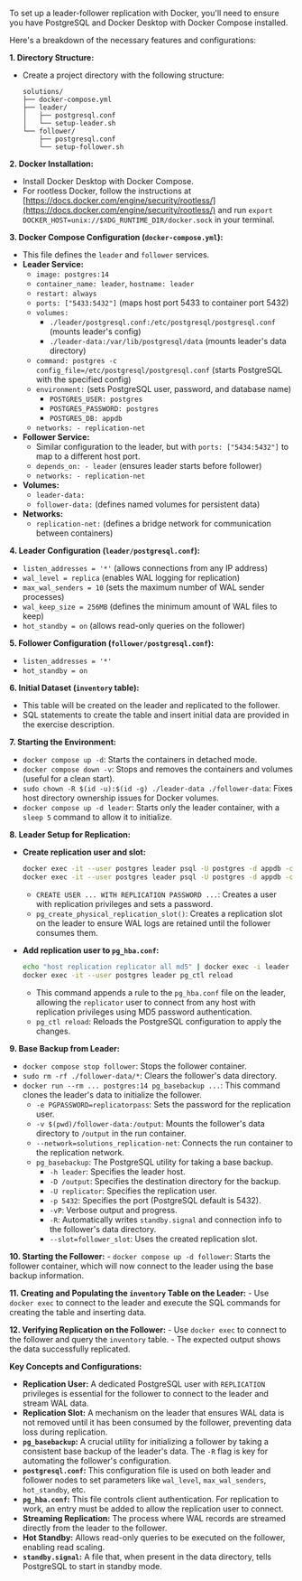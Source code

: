 To set up a leader-follower replication with Docker, you'll need to ensure you have PostgreSQL and Docker Desktop with Docker Compose installed.

Here's a breakdown of the necessary features and configurations:

**1. Directory Structure:**
   - Create a project directory with the following structure:
     ```
     solutions/
     ├── docker-compose.yml
     ├── leader/
     │   ├── postgresql.conf
     │   └── setup-leader.sh
     └── follower/
         ├── postgresql.conf
         └── setup-follower.sh
     ```

**2. Docker Installation:**
   - Install Docker Desktop with Docker Compose.
   - For rootless Docker, follow the instructions at [https://docs.docker.com/engine/security/rootless/](https://docs.docker.com/engine/security/rootless/) and run `export DOCKER_HOST=unix://$XDG_RUNTIME_DIR/docker.sock` in your terminal.

**3. Docker Compose Configuration (`docker-compose.yml`):**
   - This file defines the `leader` and `follower` services.
   - **Leader Service:**
     - `image: postgres:14`
     - `container_name: leader`, `hostname: leader`
     - `restart: always`
     - `ports: ["5433:5432"]` (maps host port 5433 to container port 5432)
     - `volumes:`
       - `./leader/postgresql.conf:/etc/postgresql/postgresql.conf` (mounts leader's config)
       - `./leader-data:/var/lib/postgresql/data` (mounts leader's data directory)
     - `command: postgres -c config_file=/etc/postgresql/postgresql.conf` (starts PostgreSQL with the specified config)
     - `environment:` (sets PostgreSQL user, password, and database name)
       - `POSTGRES_USER: postgres`
       - `POSTGRES_PASSWORD: postgres`
       - `POSTGRES_DB: appdb`
     - `networks: - replication-net`
   - **Follower Service:**
     - Similar configuration to the leader, but with `ports: ["5434:5432"]` to map to a different host port.
     - `depends_on: - leader` (ensures leader starts before follower)
     - `networks: - replication-net`
   - **Volumes:**
     - `leader-data:`
     - `follower-data:` (defines named volumes for persistent data)
   - **Networks:**
     - `replication-net:` (defines a bridge network for communication between containers)

**4. Leader Configuration (`leader/postgresql.conf`):**
   - `listen_addresses = '*'` (allows connections from any IP address)
   - `wal_level = replica` (enables WAL logging for replication)
   - `max_wal_senders = 10` (sets the maximum number of WAL sender processes)
   - `wal_keep_size = 256MB` (defines the minimum amount of WAL files to keep)
   - `hot_standby = on` (allows read-only queries on the follower)

**5. Follower Configuration (`follower/postgresql.conf`):**
   - `listen_addresses = '*'`
   - `hot_standby = on`

**6. Initial Dataset (`inventory` table):**
   - This table will be created on the leader and replicated to the follower.
   - SQL statements to create the table and insert initial data are provided in the exercise description.

**7. Starting the Environment:**
   - `docker compose up -d`: Starts the containers in detached mode.
   - `docker compose down -v`: Stops and removes the containers and volumes (useful for a clean start).
   - `sudo chown -R $(id -u):$(id -g) ./leader-data ./follower-data`: Fixes host directory ownership issues for Docker volumes.
   - `docker compose up -d leader`: Starts only the leader container, with a `sleep 5` command to allow it to initialize.

**8. Leader Setup for Replication:**
   - **Create replication user and slot:**
     ```bash
     docker exec -it --user postgres leader psql -U postgres -d appdb -c "CREATE USER replicator WITH REPLICATION PASSWORD 'replicatorpass';"
     docker exec -it --user postgres leader psql -U postgres -d appdb -c "SELECT * FROM pg_create_physical_replication_slot('follower_slot');"
     ```
     - `CREATE USER ... WITH REPLICATION PASSWORD ...`: Creates a user with replication privileges and sets a password.
     - `pg_create_physical_replication_slot()`: Creates a replication slot on the leader to ensure WAL logs are retained until the follower consumes them.

   - **Add replication user to `pg_hba.conf`:**
     ```bash
     echo "host replication replicator all md5" | docker exec -i leader tee -a /var/lib/postgresql/data/pg_hba.conf
     docker exec -it --user postgres leader pg_ctl reload
     ```
     - This command appends a rule to the `pg_hba.conf` file on the leader, allowing the `replicator` user to connect from any host with replication privileges using MD5 password authentication.
     - `pg_ctl reload`: Reloads the PostgreSQL configuration to apply the changes.

**9. Base Backup from Leader:**
   - `docker compose stop follower`: Stops the follower container.
   - `sudo rm -rf ./follower-data/*`: Clears the follower's data directory.
   - `docker run --rm ... postgres:14 pg_basebackup ...`: This command clones the leader's data to initialize the follower.
     - `-e PGPASSWORD=replicatorpass`: Sets the password for the replication user.
     - `-v $(pwd)/follower-data:/output`: Mounts the follower's data directory to `/output` in the run container.
     - `--network=solutions_replication-net`: Connects the run container to the replication network.
     - `pg_basebackup`: The PostgreSQL utility for taking a base backup.
       - `-h leader`: Specifies the leader host.
       - `-D /output`: Specifies the destination directory for the backup.
       - `-U replicator`: Specifies the replication user.
       - `-p 5432`: Specifies the port (PostgreSQL default is 5432).
       - `-vP`: Verbose output and progress.
       - `-R`: Automatically writes `standby.signal` and connection info to the follower's data directory.
       - `--slot=follower_slot`: Uses the created replication slot.

**10. Starting the Follower:**
    - `docker compose up -d follower`: Starts the follower container, which will now connect to the leader using the base backup information.

**11. Creating and Populating the `inventory` Table on the Leader:**
    - Use `docker exec` to connect to the leader and execute the SQL commands for creating the table and inserting data.

**12. Verifying Replication on the Follower:**
    - Use `docker exec` to connect to the follower and query the `inventory` table.
    - The expected output shows the data successfully replicated.

**Key Concepts and Configurations:**

*   **Replication User:** A dedicated PostgreSQL user with `REPLICATION` privileges is essential for the follower to connect to the leader and stream WAL data.
*   **Replication Slot:** A mechanism on the leader that ensures WAL data is not removed until it has been consumed by the follower, preventing data loss during replication.
*   **`pg_basebackup`:** A crucial utility for initializing a follower by taking a consistent base backup of the leader's data. The `-R` flag is key for automating the follower's configuration.
*   **`postgresql.conf`:** This configuration file is used on both leader and follower nodes to set parameters like `wal_level`, `max_wal_senders`, `hot_standby`, etc.
*   **`pg_hba.conf`:** This file controls client authentication. For replication to work, an entry must be added to allow the replication user to connect.
*   **Streaming Replication:** The process where WAL records are streamed directly from the leader to the follower.
*   **Hot Standby:** Allows read-only queries to be executed on the follower, enabling read scaling.
*   **`standby.signal`:** A file that, when present in the data directory, tells PostgreSQL to start in standby mode.